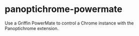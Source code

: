 panoptichrome-powermate
=======================

Use a Griffin PowerMate to control a Chrome instance with the Panoptichrome extension.
